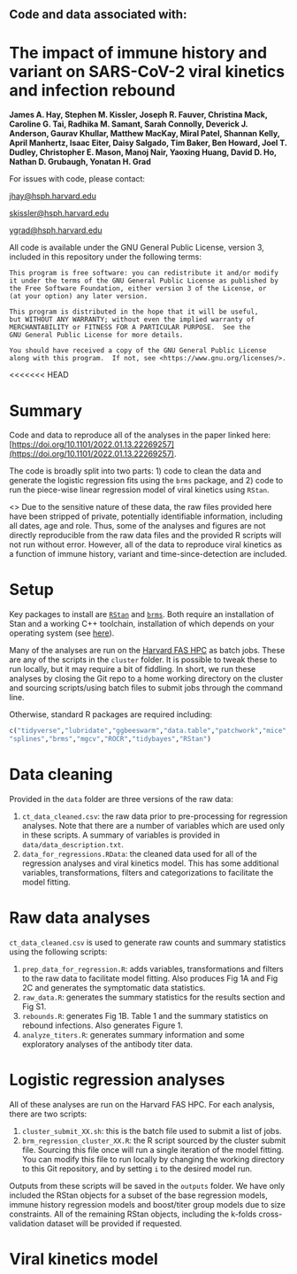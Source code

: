 ## Code and data associated with: 
# The impact of immune history and variant on SARS-CoV-2 viral kinetics and infection rebound

__James A. Hay, Stephen M. Kissler, Joseph R. Fauver, Christina Mack, Caroline G. Tai, Radhika M. Samant, Sarah Connolly, Deverick J. Anderson, Gaurav Khullar, Matthew MacKay, Miral Patel, Shannan Kelly, April Manhertz, Isaac Eiter, Daisy Salgado, Tim Baker, Ben Howard, Joel T. Dudley, Christopher E. Mason, Manoj Nair, Yaoxing Huang, David D. Ho, Nathan D. Grubaugh, Yonatan H. Grad__

For issues with code, please contact: 

jhay@hsph.harvard.edu

skissler@hsph.harvard.edu

ygrad@hsph.harvard.edu


All code is available under the GNU General Public License, version 3, included in this repository under the following terms: 

    This program is free software: you can redistribute it and/or modify
    it under the terms of the GNU General Public License as published by
    the Free Software Foundation, either version 3 of the License, or
    (at your option) any later version.

    This program is distributed in the hope that it will be useful,
    but WITHOUT ANY WARRANTY; without even the implied warranty of
    MERCHANTABILITY or FITNESS FOR A PARTICULAR PURPOSE.  See the
    GNU General Public License for more details.

    You should have received a copy of the GNU General Public License
    along with this program.  If not, see <https://www.gnu.org/licenses/>.

<<<<<<< HEAD
# Summary
Code and data to reproduce all of the analyses in the paper linked here: [https://doi.org/10.1101/2022.01.13.22269257](https://doi.org/10.1101/2022.01.13.22269257).

The code is broadly split into two parts: 1) code to clean the data and generate the logistic regression fits using the `brms` package, and 2) code to run the piece-wise linear regression model of viral kinetics using `RStan`.

<<NOTE>> Due to the sensitive nature of these data, the raw files provided here have been stripped of private, potentially identifiable information, including all dates, age and role. Thus, some of the analyses and figures are not directly reproducible from the raw data files and the provided R scripts will not run without error. However, all of the data to reproduce viral kinetics as a function of immune history, variant and time-since-detection are included.

# Setup
Key packages to install are [`RStan`](https://mc-stan.org/users/interfaces/rstan) and [`brms`](https://cran.r-project.org/web/packages/brms/index.html). Both require an installation of Stan and a working C++ toolchain, installation of which depends on your operating system (see [here](https://github.com/stan-dev/rstan/wiki/RStan-Getting-Started)).

Many of the analyses are run on the [Harvard FAS HPC](https://www.rc.fas.harvard.edu/) as batch jobs. These are any of the scripts in the `cluster` folder. It is possible to tweak these to run locally, but it may require a bit of fiddling. In short, we run these analyses by closing the Git repo to a home working directory on the cluster and sourcing scripts/using batch files to submit jobs through the command line.

Otherwise, standard R packages are required including:
``` r
c("tidyverse","lubridate","ggbeeswarm","data.table","patchwork","mice","zoo",
"splines","brms","mgcv","ROCR","tidybayes","RStan")
```

# Data cleaning
Provided in the `data` folder are three versions of the raw data:
1. `ct_data_cleaned.csv`: the raw data prior to pre-processing for regression analyses. Note that there are a number of variables which are used only in these scripts. A summary of variables is provided in `data/data_description.txt`.
2. `data_for_regressions.RData`: the cleaned data used for all of the regression analyses and viral kinetics model. This has some additional variables, transformations, filters and categorizations to facilitate the model fitting.

# Raw data analyses
`ct_data_cleaned.csv` is used to generate raw counts and summary statistics using the following scripts:
1. `prep_data_for_regression.R`: adds variables, transformations and filters to the raw data to facilitate model fitting. Also produces Fig 1A and Fig 2C and generates the symptomatic data statistics.
2. `raw_data.R`: generates the summary statistics for the results section and Fig S1.
3. `rebounds.R`: generates Fig 1B. Table 1 and the summary statistics on rebound infections. Also generates Figure 1.
5. `analyze_titers.R`: generates summary information and some exploratory analyses of the antibody titer data.

# Logistic regression analyses
All of these analyses are run on the Harvard FAS HPC. For each analysis, there are two scripts:
1. `cluster_submit_XX.sh`: this is the batch file used to submit a list of jobs.
2. `brm_regression_cluster_XX.R`: the R script sourced by the cluster submit file. Sourcing this file once will run a single iteration of the model fitting. You can modify this file to run locally by changing the working directory to this Git repository, and by setting `i` to the desired model run.

Outputs from these scripts will be saved in the `outputs` folder. We have only included the RStan objects for a subset of the base regression models, immune history regression models and boost/titer group models due to size constraints. All of the remaining RStan objects, including the k-folds cross-validation dataset will be provided if requested.

# Viral kinetics model

